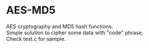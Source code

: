 # AES-MD5
AES cryptography and MD5 hash functions.  
Simple solution to cipher some data with "code" phrase.  
Check test.c for sample.

